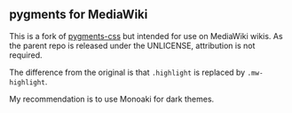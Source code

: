 ## pygments for MediaWiki

This is a fork of [pygments-css](https://github.com/richleland/pygments-css) but intended for use on MediaWiki wikis. As the parent repo is released under the UNLICENSE, attribution is not required.

The difference from the original is that `.highlight` is replaced by `.mw-highlight`.

My recommendation is to use Monoaki for dark themes.